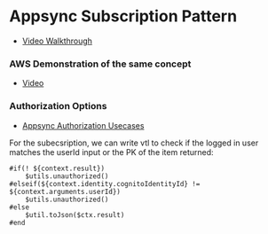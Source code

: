 # Appsync Subscription Pattern
- [Video Walkthrough](https://www.loom.com/share/e3c934579160417eb3a5f2b2e14666bb)


### AWS Demonstration of the same concept
- [Video](https://youtu.be/KrmFAcucjzQ)


### Authorization Options
- [Appsync Authorization Usecases](https://docs.aws.amazon.com/appsync/latest/devguide/security-authorization-use-cases.html)

For the subecsription, we can write vtl to check if the logged in user
matches the userId input or the PK of the item returned:

```vtl
#if(! ${context.result})
    $utils.unauthorized()
#elseif(${context.identity.cognitoIdentityId} != ${context.arguments.userId})
    $utils.unauthorized()
#else
    $util.toJson($ctx.result)
#end

```